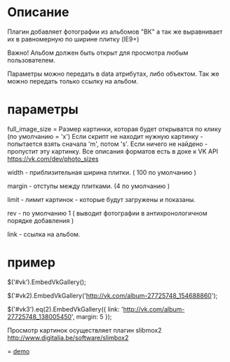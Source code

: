 Описание
=
Плагин добавляет фотографии из альбомов "ВК" а так же выравнивает их в равномерную по ширине плитку (IE9+)

Важно! Альбом должен быть открыт для просмотра любым пользователем. 

Параметры можно передать в data атрибутах, либо объектом. Так же можно передать только ссылку на альбом.

параметры
=
full_image_size = Размер картинки, которая будет открыватся по клику (по умолчанию = 'x')
Если скрипт не находит нужную картинку - попытается взять сначала 'm', потом 's'.
Если ничего не найдено - пропустит эту картинку.
Все описания форматов есть в доке к VK API https://vk.com/dev/photo_sizes

width - приблизительная ширина плитки. ( 100 по умолчанию )

margin - отступы между плитками. (4 по умолчанию )

limit - лимит картинок - которые будут загружены и показаны. 

rev - по умолчанию 1 ( выводит фотографии в антихронологичном порядке добавления )

link - ссылка на альбом. 

пример
=
$(‘#vk’).EmbedVkGallery();

$('#vk2).EmbedVkGallery('http://vk.com/album-27725748_154688860');

 $('#vk3').eq(2).EmbedVkGallery({
                link: 'http://vk.com/album-27725748_138005450',
                margin: 5
            });


Просмотр картинок осуществляет плагин slibmox2 http://www.digitalia.be/software/slimbox2 

=
<a href="http://embedvkgallery.help-master.net/">demo</a>
